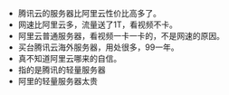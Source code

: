 - 腾讯云的服务器比阿里云性价比高多了。
- 网速比阿里云多，流量送了1T，看视频不卡。
- 阿里云普通服务器，看视频一卡一卡的，不是网速的原因。
- 买台腾讯云海外服务器，用处很多，99一年。
- 真不知道阿里云哪来的自信。
- 指的是腾讯的轻量服务器
- 阿里的轻量服务器太贵